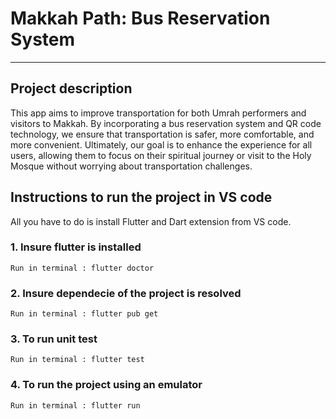 # Makkah Path: Bus Reservation System
--------------------------------------------
## Project description
This app aims to improve transportation for both Umrah performers and visitors to 
Makkah. By incorporating a bus reservation system and QR code technology, we ensure that 
transportation is safer, more comfortable, and more convenient. Ultimately, our goal is to enhance 
the experience for all users, allowing them to focus on their spiritual journey or visit to the Holy 
Mosque without worrying about transportation challenges.

## Instructions to run the project in VS code
All you have to do is install Flutter and Dart extension from VS code.

### 1. Insure flutter is installed
```
Run in terminal : flutter doctor
```

### 2. Insure dependecie of the project is resolved
```
Run in terminal : flutter pub get
```

### 3. To run unit test
```
Run in terminal : flutter test
```

### 4. To run the project using an emulator
```
Run in terminal : flutter run
```